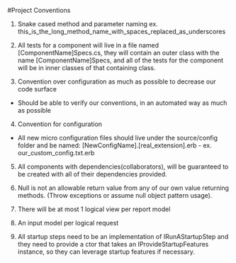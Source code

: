 ﻿#Project Conventions

1. Snake cased method and parameter naming ex. this_is_the_long_method_name_with_spaces_replaced_as_underscores

2. All tests for a component will live in a file named [ComponentName]Specs.cs, they will contain an outer class with the name [ComponentName]Specs, and all of the tests for the component will be in inner classes of that containing class.

3. Convention over configuration as much as possible to decrease our code surface
  * Should be able to verify our conventions, in an automated way as much as possible

4. Convention for configuration
  * All new micro configuration files should live under the source/config folder and be named:
    [NewConfigName].[real_extension].erb - ex. our_custom_config.txt.erb

5. All components with dependencies(collaborators), will be guaranteed to be created with all of their dependencies provided.

6. Null is not an allowable return value from any of our own value returning methods. (Throw exceptions or assume null object pattern usage).

7. There will be at most 1 logical view per report model

8. An input model per logical request

9. All startup steps need to be an implementation of IRunAStartupStep and they need to provide a ctor that takes an IProvideStartupFeatures instance, so they can leverage startup features if necessary.
